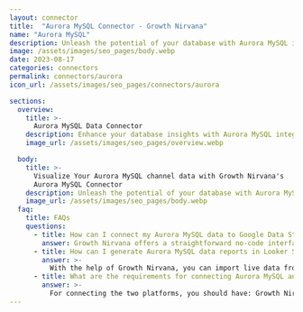 ```yaml
---
layout: connector
title:  "Aurora MySQL Connector - Growth Nirvana"
name: "Aurora MySQL"
description: Unleash the potential of your database with Aurora MySQL integrated into Looker Studio's analytics environment.
image: /assets/images/seo_pages/body.webp
date: 2023-08-17
categories: connectors
permalink: connectors/aurora
icon_url: /assets/images/seo_pages/connectors/aurora

sections:
  overview:
    title: >-
      Aurora MySQL Data Connector
    description: Enhance your database insights with Aurora MySQL integration. Seamlessly merge Aurora MySQL's data capabilities with Looker Studio's analytical prowess, translating raw data into actionable insights that drive strategic decisions.
    image_url: /assets/images/seo_pages/overview.webp

  body:
    title: >-
      Visualize Your Aurora MySQL channel data with Growth Nirvana's
      Aurora MySQL Connector
    description: Unleash the potential of your database with Aurora MySQL integrated into Looker Studio's analytics environment.
    image_url: /assets/images/seo_pages/body.webp
  faq:
    title: FAQs
    questions:
      - title: How can I connect my Aurora MySQL data to Google Data Studio/Looker Studio?
        answer: Growth Nirvana offers a straightforward no-code interface to connect to Aurora MySQL data sources.
      - title: How can I generate Aurora MySQL data reports in Looker Studio?
        answer: >-
          With the help of Growth Nirvana, you can import live data from Aurora MySQL into Looker Studio. These data can be viewed in charts, tables, and dashboards to generate branded reports that can be shared instantly.
      - title: What are the requirements for connecting Aurora MySQL and Looker Studio?
        answer: >-
          For connecting the two platforms, you should have: Growth Nirvana Account and Aurora MySQL Ads Account
---
```

